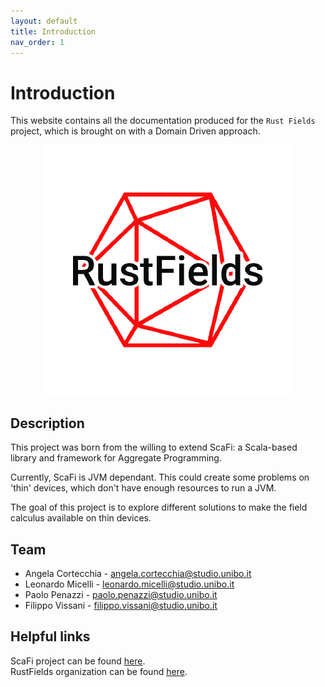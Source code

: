 ```yaml
---
layout: default
title: Introduction
nav_order: 1
---
```

# Introduction

This website contains all the documentation produced for the `Rust Fields` project, which is brought on with a Domain Driven approach.

<div align="center">

![](assets/rustfields-logo.png)

</div>

## Description

This project was born from the willing to extend ScaFi: a Scala-based library and framework for Aggregate Programming.

Currently, ScaFi is JVM dependant. This could create some problems on 'thin' devices, which don't have enough resources to run a JVM.

The goal of this project is to explore different solutions to make the field calculus available on thin devices.

## Team

* Angela Cortecchia - angela.cortecchia@studio.unibo.it
* Leonardo Micelli - leonardo.micelli@studio.unibo.it
* Paolo Penazzi - paolo.penazzi@studio.unibo.it
* Filippo Vissani - filippo.vissani@studio.unibo.it

## Helpful links

ScaFi project can be found [here](https://github.com/scafi/scafi).\
RustFields organization can be found [here](https://github.com/RustFields).